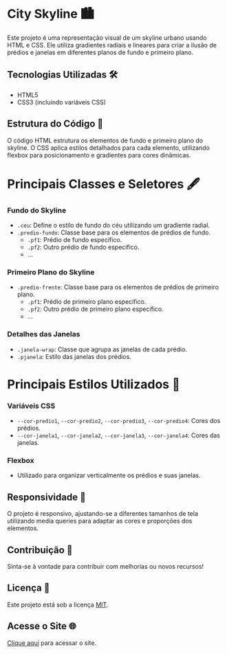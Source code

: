 # **City Skyline** 🏙️

Este projeto é uma representação visual de um skyline urbano usando HTML e CSS. Ele utiliza gradientes radiais e lineares para criar a ilusão de prédios e janelas em diferentes planos de fundo e primeiro plano.

## **Tecnologias Utilizadas** 🛠️

- HTML5
- CSS3 (incluindo variáveis CSS)

## **Estrutura do Código** 📄

O código HTML estrutura os elementos de fundo e primeiro plano do skyline. O CSS aplica estilos detalhados para cada elemento, utilizando flexbox para posicionamento e gradientes para cores dinâmicas.

# **Principais Classes e Seletores** 🖋️

### **Fundo do Skyline**

- `.ceu`: Define o estilo de fundo do céu utilizando um gradiente radial.
- `.predio-fundo`: Classe base para os elementos de prédios de fundo.
  - `.pf1`: Prédio de fundo específico.
  - `.pf2`: Outro prédio de fundo específico.
  - ...

### **Primeiro Plano do Skyline**

- `.predio-frente`: Classe base para os elementos de prédios de primeiro plano.
  - `.pf1`: Prédio de primeiro plano específico.
  - `.pf2`: Outro prédio de primeiro plano específico.
  - ...

### **Detalhes das Janelas**

- `.janela-wrap`: Classe que agrupa as janelas de cada prédio.
- `.pjanela`: Estilo das janelas dos prédios.

# **Principais Estilos Utilizados** 🎨

### **Variáveis** CSS

- `--cor-predio1`, `--cor-predio2`, `--cor-predio3`, `--cor-predio4`: Cores dos prédios.
- `--cor-janela1`, `--cor-janela2`, `--cor-janela3`, `--cor-janela4`: Cores das janelas.

### **Flexbox**

- Utilizado para organizar verticalmente os prédios e suas janelas.

## **Responsividade** 📱

O projeto é responsivo, ajustando-se a diferentes tamanhos de tela utilizando media queries para adaptar as cores e proporções dos elementos.

## **Contribuição** 🚀

Sinta-se à vontade para contribuir com melhorias ou novos recursos!

## **Licença** 📜

Este projeto está sob a licença [MIT](https://opensource.org/licenses/MIT).

## **Acesse o Site** 🌐

[Clique aqui](https://weyllerluiz.github.io/city-skyline/) para acessar o site.
